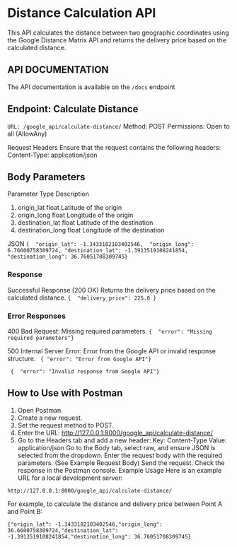 # Distance Calculation API

This API calculates the distance between two geographic coordinates using the Google Distance Matrix API and returns the delivery price based on the calculated distance.

## API DOCUMENTATION

The API documentation is available on the `/docs` endpoint

## Endpoint: Calculate Distance

`URL: /google_api/calculate-distance/`
Method: POST
Permissions: Open to all (AllowAny)

Request Headers
Ensure that the request contains the following headers:
Content-Type: application/json

## Body Parameters

Parameter Type Description

1. origin_lat float Latitude of the origin
2. origin_long float Longitude of the origin
3. destination_lat float Latitude of the destination
4. destination_long float Longitude of the destination

JSON
`{  "origin_lat": -1.3433182103402546, 
 "origin_long": 6.76600758309724,
   "destination_lat": -1.3913519108241854, 
    "destination_long": 36.76051708309745}`

### Response

Successful Response (200 OK)
Returns the delivery price based on the calculated distance.
`{ 
"delivery_price": 225.0
}`

### Error Responses

400 Bad Request: Missing required parameters.
`{  "error": "Missing required parameters"}`

500 Internal Server Error: Error from the Google API or invalid response structure.
` { "error": "Error from Google API"}`

` {  "error": "Invalid response from Google API"}`

## How to Use with Postman

1. Open Postman.
2. Create a new request.
3. Set the request method to POST.
4. Enter the URL: http://127.0.0.1:8000/google_api/calculate-distance/
5. Go to the Headers tab and add a new header:
   Key: Content-Type
   Value: application/json
   Go to the Body tab, select raw, and ensure JSON is selected from the dropdown.
   Enter the request body with the required parameters. (See Example Request Body)
   Send the request.
   Check the response in the Postman console.
   Example Usage
   Here is an example URL for a local development server:

`http://127.0.0.1:8000/google_api/calculate-distance/`

For example, to calculate the distance and delivery price between Point A and Point B:

`{"origin_lat": -1.3433182103402546,"origin_long": 36.6600758309724,"destination_lat": -1.3913519108241854,"destination_long": 36.76051708309745}`
